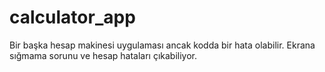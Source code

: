 # calculator_app

Bir başka hesap makinesi uygulaması
ancak kodda bir hata olabilir. Ekrana sığmama sorunu ve hesap hataları çıkabiliyor.

